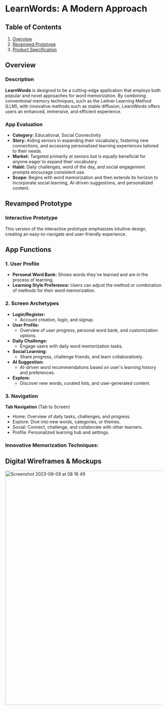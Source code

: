 # LearnWords: A Modern Approach

## Table of Contents
1. [Overview](#Overview)
2. [Revamped Prototype](#Revamped-Prototype)
3. [Product Specification](#Product-Specification)

## Overview
### Description

**LearnWords** is designed to be a cutting-edge application that employs both popular and novel approaches for word memorization. By combining conventional memory techniques, such as the Leitner Learning Method (LLM), with innovative methods such as stable diffusion, LearnWords offers users an enhanced, immersive, and efficient experience.

### App Evaluation
- **Category:** Educational, Social Connectivity
- **Story:** Aiding seniors in expanding their vocabulary, fostering new connections, and accessing personalized learning experiences tailored to their needs.
- **Market:** Targeted primarily at seniors but is equally beneficial for anyone eager to expand their vocabulary.
- **Habit:** Daily challenges, word of the day, and social engagement prompts encourage consistent use.
- **Scope:** Begins with word memorization and then extends its horizon to incorporate social learning, AI-driven suggestions, and personalized content.

## Revamped Prototype

### Interactive Prototype
This version of the interactive prototype emphasizes intuitive design, creating an easy-to-navigate and user-friendly experience.

## App Functions

### 1. User Profile
- **Personal Word Bank:** Shows words they've learned and are in the process of learning.
- **Learning Style Preference:** Users can adjust the method or combination of methods for their word memorization.

### 2. Screen Archetypes
* **Login/Register:**
   * Account creation, login, and signup.
* **User Profile:**
   * Overview of user progress, personal word bank, and customization options.
* **Daily Challenge:**
   * Engage users with daily word memorization tasks.
* **Social Learning:**
   * Share progress, challenge friends, and learn collaboratively.
* **AI Suggestion:**
   * AI-driven word recommendations based on user's learning history and preferences.
* **Explore:**
   * Discover new words, curated lists, and user-generated content.

### 3. Navigation
**Tab Navigation** (Tab to Screen)

* Home: Overview of daily tasks, challenges, and progress.
* Explore: Dive into new words, categories, or themes.
* Social: Connect, challenge, and collaborate with other learners.
* Profile: Personalized learning hub and settings.

### Innovative Memorization Techniques:



## Digital Wireframes & Mockups
<img width="753" alt="Screenshot 2023-08-09 at 08 16 49" src="https://github.com/lemonshark05/LearnWords/assets/100770743/618640e5-5a8a-49ae-b0b0-e156196bd81b">

